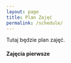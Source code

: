 ```yaml
---
layout: page
title: Plan Zajęć
permalink: /schedule/
---
```


Tutaj będzie plan zajęć.

#### Zajęcia pierwsze ####
